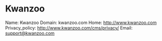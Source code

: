 
# Kwanzoo

Name: Kwanzoo
Domain: kwanzoo.com
Home: http://www.kwanzoo.com
Privacy_policy: http://www.kwanzoo.com/cms/privacy/
Email: support@kwanzoo.com
